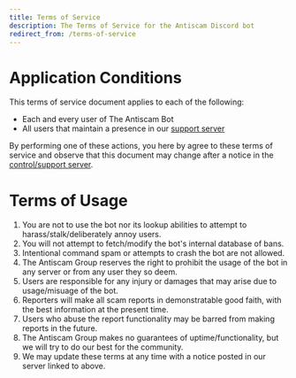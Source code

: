 ```yaml
---
title: Terms of Service
description: The Terms of Service for the Antiscam Discord bot
redirect_from: /terms-of-service
---
```


# Application Conditions

This terms of service document applies to each of the following:

* Each and every user of The Antiscam Bot
* All users that maintain a presence in our [support server](/discord)

By performing one of these actions, you here by agree to these terms of service and observe that this document may change after a notice in the [control/support server](/discord).

# Terms of Usage

1. You are not to use the bot nor its lookup abilities to attempt to harass/stalk/deliberately annoy users.
2. You will not attempt to fetch/modify the bot's internal database of bans.
3. Intentional command spam or attempts to crash the bot are not allowed.
4. The Antiscam Group reserves the right to prohibit the usage of the bot in any server or from any user they so deem.
5. Users are responsible for any injury or damages that may arise due to usage/misuage of the bot.
6. Reporters will make all scam reports in demonstratable good faith, with the best information at the present time.
7. Users who abuse the report functionality may be barred from making reports in the future.
8. The Antiscam Group makes no guarantees of uptime/functionality, but we will try to do our best for the community.
9. We may update these terms at any time with a notice posted in our server linked to above.